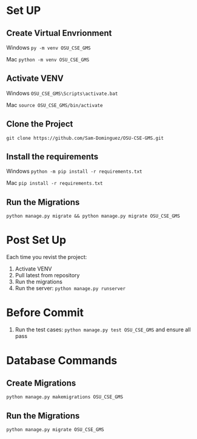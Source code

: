 # Set UP

## Create Virtual Envrionment
Windows
`py -m venv OSU_CSE_GMS`

Mac
`python -m venv OSU_CSE_GMS`


## Activate VENV
Windows
`OSU_CSE_GMS\Scripts\activate.bat`

Mac
`source OSU_CSE_GMS/bin/activate`

## Clone the Project
`git clone https://github.com/Sam-Dominguez/OSU-CSE-GMS.git`

## Install the requirements
Windows
`python -m pip install -r requirements.txt`

Mac
`pip install -r requirements.txt`

## Run the Migrations
`python manage.py migrate && python manage.py migrate OSU_CSE_GMS`

# Post Set Up
Each time you revist the project:
1. Activate VENV
2. Pull latest from repository
3. Run the migrations
4. Run the server: `python manage.py runserver`

# Before Commit
1. Run the test cases: `python manage.py test OSU_CSE_GMS` and ensure all pass

# Database Commands

## Create Migrations
`python manage.py makemigrations OSU_CSE_GMS`

## Run the Migrations
`python manage.py migrate OSU_CSE_GMS`
